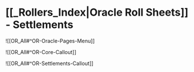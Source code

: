 # [[_Rollers_Index|Oracle Roll Sheets]] - Settlements

![[OR_All#^OR-Oracle-Pages-Menu]]

![[OR_All#^OR-Core-Callout]]

![[OR_All#^OR-Settlements-Callout]]

